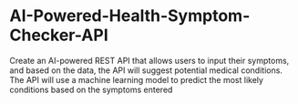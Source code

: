 # AI-Powered-Health-Symptom-Checker-API
Create an AI-powered REST API that allows users to input their symptoms, and based on the data, the API will suggest potential medical conditions. The API will use a machine learning model to predict the most likely conditions based on the symptoms entered
